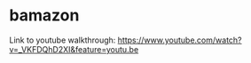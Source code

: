 # bamazon

Link to youtube walkthrough: https://www.youtube.com/watch?v=_VKFDQhD2XI&feature=youtu.be
